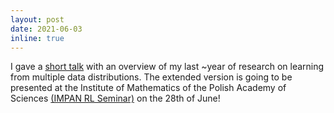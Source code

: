```yaml
---
layout: post
date: 2021-06-03
inline: true
---
```


I gave a [short talk](https://talks.cam.ac.uk/talk/index/160885) with an overview of my last ~year of research on learning from multiple data distributions. The extended version is going to be presented at the Institute of Mathematics of the Polish Academy of Sciences [(IMPAN RL Seminar)](https://www.impan.pl/en/activities/seminars/reinforcement-learning) on the 28th of June! 
